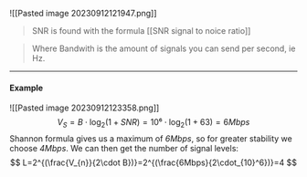 ![[Pasted image 20230912121947.png]]
>SNR is found with the formula [[SNR signal to noice ratio]]

>Where Bandwith is the amount of signals you can send per second, ie Hz.

***
#### Example
![[Pasted image 20230912123358.png]]
$$
V_{S}=B\cdot \log_{2}(1+SNR)=10⁶\cdot \log_{2}(1+63)=6Mbps
$$
Shannon formula gives us a maximum of *6Mbps*, so for greater stability we choose *4Mbps*.
We can then get the number of signal levels:
$$
L=2^{(\frac{V_{n}}{2\cdot B})}=2^{(\frac{6Mbps}{2\cdot_{10}^6})}=4
$$
